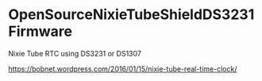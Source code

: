 # OpenSourceNixieTubeShieldDS3231Firmware

Nixie Tube RTC using DS3231 or DS1307

https://bobnet.wordpress.com/2016/01/15/nixie-tube-real-time-clock/
